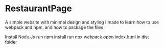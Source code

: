 # RestaurantPage

A simple website with minimal design and styling I made to learn how to use webpack and npm, and how to package the files

Install Node.Js
run npm install
run npx webpack
open index.html in dist folder
